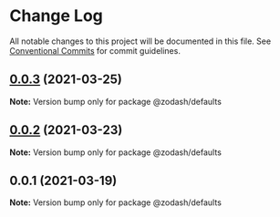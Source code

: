 # Change Log

All notable changes to this project will be documented in this file.
See [Conventional Commits](https://conventionalcommits.org) for commit guidelines.

## [0.0.3](https://github.com/zcorky/zodash/compare/@zodash/defaults@0.0.2...@zodash/defaults@0.0.3) (2021-03-25)

**Note:** Version bump only for package @zodash/defaults





## [0.0.2](https://github.com/zcorky/zodash/compare/@zodash/defaults@0.0.1...@zodash/defaults@0.0.2) (2021-03-23)

**Note:** Version bump only for package @zodash/defaults





## 0.0.1 (2021-03-19)

**Note:** Version bump only for package @zodash/defaults
